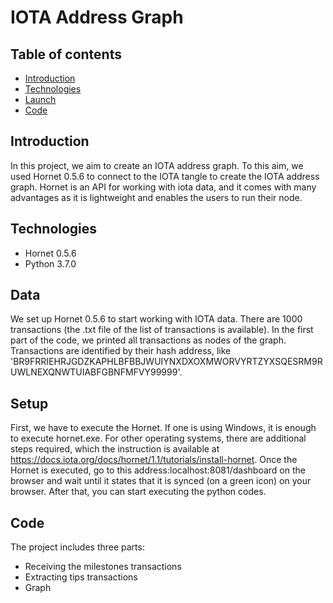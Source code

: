
# IOTA Address Graph
## Table of contents
* [Introduction](#Introduction)
* [Technologies](#Technologies)
* [Launch](#Launch)
* [Code](#Code)
## Introduction
In this project, we aim to create an IOTA address graph. To this aim, we used Hornet 0.5.6 to connect to the IOTA tangle to create the IOTA address graph. Hornet is an API for working with iota data, and it comes with many advantages as it is lightweight and enables the users to run their node. 
## Technologies
- Hornet 0.5.6
- Python 3.7.0 

## Data
We set up Hornet 0.5.6 to start working with IOTA data. There are 1000 transactions (the .txt file of the list of transactions is available).
In the first part of the code, we printed all transactions as nodes of the graph. Transactions are identified by their hash address, like 'BR9FRRIEHRJGDZKAPHLBFBBJWUIYNXDXOXMWORVYRTZYXSQESRM9RUWLNEXQNWTUIABFGBNFMFVY99999'.
## Setup
First, we have to execute the Hornet. If one is using Windows, it is enough to execute hornet.exe.  For other operating systems, there are additional steps required, which the instruction is available at https://docs.iota.org/docs/hornet/1.1/tutorials/install-hornet. Once the Hornet is executed, go to this address:localhost:8081/dashboard on the browser and wait until it states that it is synced (on a green icon) on your browser. After that, you can start executing the python codes.

## Code
The project includes three parts: 
- Receiving the milestones transactions
- Extracting tips transactions
- Graph
